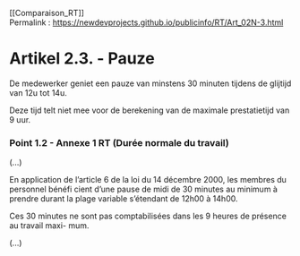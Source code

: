 [[Comparaison_RT]]  
Permalink : https://newdevprojects.github.io/publicinfo/RT/Art_02N-3.html

# Artikel 2.3. - Pauze

De medewerker geniet een pauze van minstens 30 minuten tijdens de glijtijd van 12u 
tot 14u. 

Deze tijd telt niet mee voor de berekening van de maximale prestatietijd van 
9 uur. 

### Point 1.2 - Annexe 1 RT (Durée normale du travail)

(...)

En application de l’article 6 de la loi du 14 décembre 2000, les membres du personnel bénéfi
cient d’une pause de midi de 30 minutes au minimum à prendre durant la plage variable 
s’étendant de 12h00 à 14h00.

Ces 30 minutes ne sont pas comptabilisées dans les 9 heures de présence au travail maxi-
mum. 

(...)

